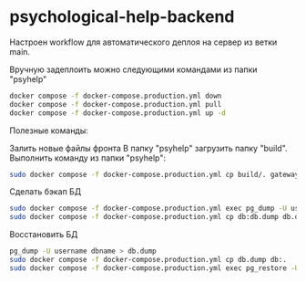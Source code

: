 # psychological-help-backend

Настроен workflow для автоматического деплоя на сервер из ветки main. 


Вручную задеплоить можно следующими командами из папки "psyhelp"
```bash
docker compose -f docker-compose.production.yml down
docker compose -f docker-compose.production.yml pull
docker compose -f docker-compose.production.yml up -d
```

Полезные команды:

Залить новые файлы фронта
В папку "psyhelp" загрузить папку "build". Выполнить команду из папки "psyhelp":

```bash
sudo docker compose -f docker-compose.production.yml cp build/. gateway:staticfiles
```

Сделать бэкап БД
```bash
sudo docker compose -f docker-compose.production.yml exec pg_dump -U username dbname > db.dump
sudo docker compose -f docker-compose.production.yml cp db:db.dump db.dump
```


Восстановить БД
```bash
pg_dump -U username dbname > db.dump
sudo docker compose -f docker-compose.production.yml cp db.dump db:.
sudo docker compose -f docker-compose.production.yml exec pg_restore -U psyhelp_user -f db.dump
```


